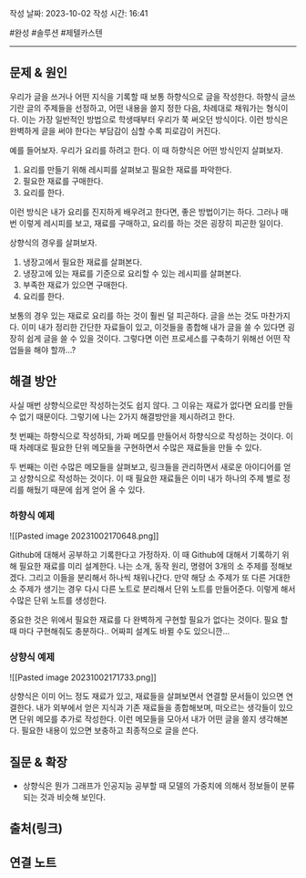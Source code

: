 작성 날짜: 2023-10-02
작성 시간: 16:41

#완성 #솔루션 #제텔카스텐 

----

## 문제 & 원인

우리가 글을 쓰거나 어떤 지식을 기록할 때 보통 하향식으로 글을 작성한다. 하향식 글쓰기란 글의 주제들을 선정하고, 어떤 내용을 쓸지 정한 다음, 차례대로 채워가는 형식이다. 이는 가장 일반적인 방법으로 학생때부터 우리가 쭉 써오던 방식이다. 이런 방식은 완벽하게 글을 써야 한다는 부담감이 심할 수록 피로감이 커진다.

예를 들어보자. 우리가 요리를 하려고 한다.  이 때 하향식은 어떤 방식인지 살펴보자.

1. 요리를 만들기 위해 레시피를 살펴보고 필요한 재료를 파악한다.
2. 필요한 재료를 구매한다.
3. 요리를 한다.

이런 방식은 내가 요리를 진지하게 배우려고 한다면, 좋은 방법이기는 하다. 그러나 매 번 이렇게 레시피를 보고, 재료를 구매하고, 요리를 하는 것은 굉장히 피곤한 일이다.

상향식의 경우를 살펴보자.

1. 냉장고에서 필요한 재료를 살펴본다.
2. 냉장고에 있는 재료를 기준으로 요리할 수 있는 레시피를 살펴본다.
3. 부족한 재료가 있으면 구매한다.
4. 요리를 한다.

보통의 경우 있는 재료로 요리를 하는 것이 훨씬 덜 피곤하다. 글을 쓰는 것도 마찬가지다. 이미 내가 정리한 간단한 자료들이 있고, 이것들을 종합해 내가 글을 쓸 수 있다면 굉장히 쉽게 글을 쓸 수 있을 것이다. 그렇다면 이런 프로세스를 구축하기 위해선 어떤 작업들을 해야 할까...?

## 해결 방안

사실 매번 상향식으로만 작성하는것도 쉽지 않다. 그 이유는 재료가 없다면 요리를 만들 수 없기 때문이다. 그렇기에 나는 2가지 해결방안을 제시하려고 한다. 

첫 번째는 하향식으로 작성하되, 가짜 메모를 만들어서 하향식으로 작성하는 것이다. 이 때 차례대로 필요한 단위 메모들을 구현하면서 수많은 재료들을 만들 수 있다. 

두 번째는 이런 수많은 메모들을 살펴보고, 링크들을 관리하면서 새로운 아이디어를 얻고 상향식으로 작성하는 것이다.  이 때 필요한 재료들은 이미 내가 하나의 주제 별로 정리를 해뒀기 때문에 쉽게 얻어 올 수 있다.

### 하향식 예제

![[Pasted image 20231002170648.png]]

Github에 대해서 공부하고 기록한다고 가정하자. 이 때 Github에 대해서 기록하기 위해 필요한 재료를 미리 설계한다. 나는 소개, 동작 원리, 명령어 3개의 소 주제를 정해보겠다. 그리고 이들을 분리해서 하나씩 채워나간다. 만약 해당 소 주제가 또 다른 거대한 소 주제가 생기는 경우 다시 다른 노트로 분리해서 단위 노트를 만들어준다. 이렇게 해서 수많은 단위 노트를 생성한다.

중요한 것은 위에서 필요한 재료를 다 완벽하게 구현할 필요가 없다는 것이다. 필요 할 때 마다 구현해줘도 충분하다.. 어짜피 설계도 바뀔 수도 있으니깐...

### 상향식 예제

![[Pasted image 20231002171733.png]]

상향식은 이미 어느 정도 재료가 있고, 재료들을 살펴보면서 연결할 문서들이 있으면 연결한다. 내가 외부에서 얻은 지식과 기존 재료들을 종합해보며, 떠오르는 생각들이 있으면 단위 메모를 추가로 작성한다. 이런 메모들을 모아서 내가 어떤 글을 쓸지 생각해본다. 필요한 내용이 있으면 보충하고 최종적으로 글을 쓴다.
## 질문 & 확장

- 상향식은 뭔가 그래프가 인공지능 공부할 때 모델의 가중치에 의해서 정보들이 분류되는 것과 비슷해 보인다.

## 출처(링크)


## 연결 노트
